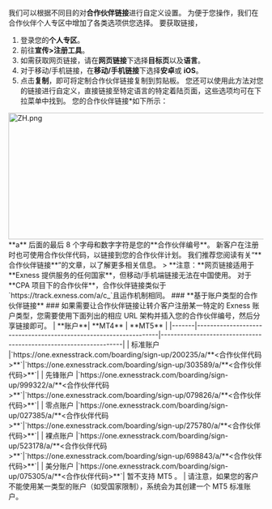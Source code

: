 
我们可以根据不同目的对**合作伙伴链接**进行自定义设置。 为便于您操作，我们在合作伙伴个人专区中增加了各类选项供您选择。
要获取链接，
1. 登录您的**个人专区**。
2. 前往**宣传>注册工具**。
3. 如需获取网页链接，请在**网页链接**下选择**目标页**以及**语言**。
4. 对于移动/手机链接，在**移动/手机链接**下选择**安卓**或 **iOS**。
5. 点击**复制**，即可将定制合作伙伴链接复制到剪贴板。
您还可以使用此方法对您的链接进行自定义，直接链接至特定语言的特定着陆页面，这些选项均可在下拉菜单中找到。
您的合作伙伴链接*如下所示：
<img alt="ZH.png" src="https://get.exnessaffiliates.help/hc/article_attachments/6726595940242/ZH.png" height="250" width="646" />
**a** 后面的最后 8 个字母和数字字符是您的**合作伙伴编号**。
新客户在注册时也可使用合作伙伴代码，以链接到您的合作伙伴计划。 我们推荐您阅读有关“**合作伙伴链接**”的文章，以了解更多相关信息。
> **注意：**网页链接适用于 **Exness 提供服务的任何国家**，但移动/手机端链接无法在中国使用。
对于**CPA 项目下的合作伙伴**，合作伙伴链接类似于 `https://track.exness.com/a/c_<partner_code>`且运作机制相同。
### **基于账户类型的合作伙伴链接** ###
如果需要让合作伙伴链接让转介客户注册某一特定的 Exness 账户类型，您需要使用下面列出的相应 URL 架构并插入您的合作伙伴编号，然后分享链接即可。
| **账户**|                              **MT4**                             |                              **MT5**                             |
|-------|------------------------------------------------------------------|------------------------------------------------------------------|
| 标准账户  |`https://one.exnesstrack.com/boarding/sign-up/200235/a/**<合作伙伴代码>**`|`https://one.exnesstrack.com/boarding/sign-up/303589/a/**<合作伙伴代码>**`|
| 先锋账户  |`https://one.exnesstrack.com/boarding/sign-up/999322/a/**<合作伙伴代码>**`|`https://one.exnesstrack.com/boarding/sign-up/079826/a/**<合作伙伴代码>**`|
| 零点账户  |`https://one.exnesstrack.com/boarding/sign-up/027385/a/**<合作伙伴代码>**`|`https://one.exnesstrack.com/boarding/sign-up/275780/a/**<合作伙伴代码>**`|
| 裸点账户  |`https://one.exnesstrack.com/boarding/sign-up/523178/a/**<合作伙伴代码>**`|`https://one.exnesstrack.com/boarding/sign-up/698843/a/**<合作伙伴代码>**`|
| 美分账户  |`https://one.exnesstrack.com/boarding/sign-up/075305/a/**<合作伙伴代码>**`|                            暂不支持 MT5 。                            |
请注意，如果您的客户不能使用某一类型的账户（如受国家限制），系统会为其创建一个 MT5 标准账户。